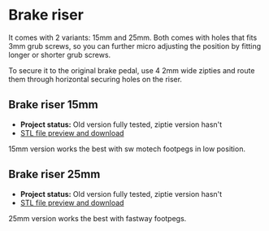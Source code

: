 # Brake riser

It comes with 2 variants: 15mm and 25mm. Both comes with holes that fits 3mm grub screws, so you can further micro adjusting the position by fitting longer or shorter grub screws.

To secure it to the original brake pedal, use 4 2mm wide zipties and route them through horizontal securing holes on the riser.

## Brake riser 15mm

* __Project status:__ Old version fully tested, ziptie version hasn't
* [STL file preview and download](https://github.com/normanzb/g310gs/blob/master/release/23_03_24/brake_riser_15mm_ziptie.stl)

15mm version works the best with sw motech footpegs in low position.

## Brake riser 25mm

* __Project status:__ Old version fully tested, ziptie version hasn't
* [STL file preview and download](https://github.com/normanzb/g310gs/blob/master/release/23_03_24/brake_riser_25mm_ziptie.stl)

25mm version works the best with fastway footpegs.